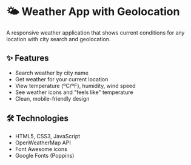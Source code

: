 # 🌤️ Weather App with Geolocation

A responsive weather application that shows current conditions for any location with city search and geolocation.

## ✨ Features
- Search weather by city name
- Get weather for your current location
- View temperature (ºC/ºF), humidity, wind speed
- See weather icons and "feels like" temperature
- Clean, mobile-friendly design

## 🛠️ Technologies
- HTML5, CSS3, JavaScript
- OpenWeatherMap API
- Font Awesome icons
- Google Fonts (Poppins)

